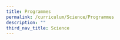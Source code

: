 ```yaml
---
title: Programmes
permalink: /curriculum/Science/Programmes
description: ""
third_nav_title: Science
---
```

